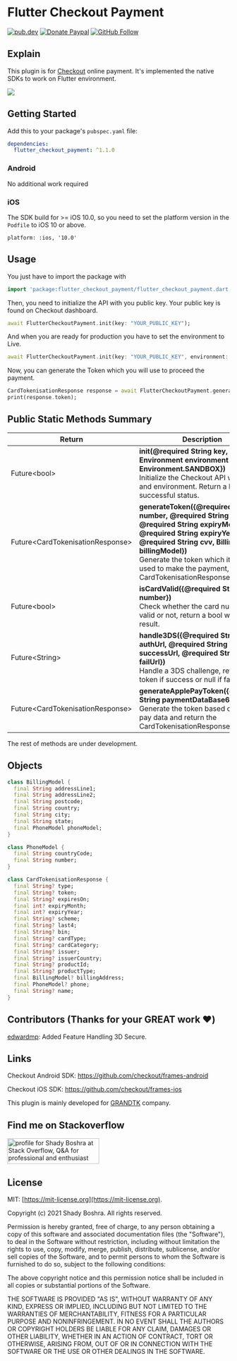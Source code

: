 # Flutter Checkout Payment  

[![pub.dev](https://img.shields.io/pub/v/flutter_checkout_payment.svg)](https://pub.dev/packages/flutter_checkout_payment)  [![Donate Paypal](https://img.shields.io/badge/Donate-PayPal-green.svg)](https://paypal.me/ShadyBoshra2012) [![GitHub Follow](https://img.shields.io/github/followers/ShadyBoshra2012.svg?style=social&label=Follow)](https://github.com/ShadyBoshra2012)


## Explain

This plugin is for [Checkout](https://checkout.com) online payment. It's implemented the native SDKs to work on Flutter environment.

![](https://logos-download.com/wp-content/uploads/2019/07/Checkout.com_Logo.png)

## Getting Started

Add this to your package's `pubspec.yaml` file:

```yaml
dependencies:
  flutter_checkout_payment: ^1.1.0
```

### Android

No additional work required

### iOS

The SDK build for >= iOS 10.0, so you need to set the platform version in the `Podfile` to iOS 10 or above.

```
platform: :ios, '10.0'
```


## Usage

You just have to import the package with

```dart
import 'package:flutter_checkout_payment/flutter_checkout_payment.dart';
```

Then, you need to initialize the API with you public key. Your public key is found on Checkout dashboard.

```dart
await FlutterCheckoutPayment.init(key: "YOUR_PUBLIC_KEY");
```

And when you are ready for production you have to set the environment to Live.

```dart
await FlutterCheckoutPayment.init(key: "YOUR_PUBLIC_KEY", environment: Environment.LIVE);
```

Now, you can generate the Token which you will use to proceed the payment.

```dart
CardTokenisationResponse response = await FlutterCheckoutPayment.generateToken(number: "4242424242424242", name: "name", expiryMonth: "05", expiryYear: "21", cvv: "100");
print(response.token);
```


## Public Static Methods Summary

| Return                    | Description |
| ------------------------- | ------------------------------------------------------------------------------------------------------------------------------------------------------------------------------------------------------------------------------------------------------------------ |
| Future\<bool> | **init(@required String key, Environment environment** *default* **Environment.SANDBOX})** <br>Initialize the Checkout API with key and environment. Return a bool of the successful status.|
| Future\<CardTokenisationResponse> | **generateToken({@required String number, @required String name, @required String expiryMonth, @required String expiryYear, @required String cvv, BillingModel billingModel})** <br>Generate the token which it will be used to make the payment, return the CardTokenisationResponse value.|
| Future\<bool> | **isCardValid({@required String number})** <br>Check whether the card number is valid or not, return a bool with the result.|
| Future\<String> | **handle3DS({@required String authUrl, @required String successUrl, @required String failUrl})** <br>Handle a 3DS challenge, returns token if success or null if failure. |
| Future\<CardTokenisationResponse> | **generateApplePayToken({@required String paymentDataBase64})** <br>Generate the token based on Apple pay data and return the CardTokenisationResponse value. |

The rest of methods are under development.


## Objects

```dart
class BillingModel {
  final String addressLine1;
  final String addressLine2;
  final String postcode;
  final String country;
  final String city;
  final String state;
  final PhoneModel phoneModel;
}

class PhoneModel {
  final String countryCode;
  final String number;
}

class CardTokenisationResponse {
  final String? type;
  final String? token;
  final String? expiresOn;
  final int? expiryMonth;
  final int? expiryYear;
  final String? scheme;
  final String? last4;
  final String? bin;
  final String? cardType;
  final String? cardCategory;
  final String? issuer;
  final String? issuerCountry;
  final String? productId;
  final String? productType;
  final BillingModel? billingAddress;
  final PhoneModel? phone;
  final String? name;
}
```


## Contributors (Thanks for your GREAT work ❤️)

[edwardmp](https://github.com/edwardmp): Added Feature Handling 3D Secure.


## Links

Checkout Android SDK: https://github.com/checkout/frames-android

Checkout iOS SDK: https://github.com/checkout/frames-ios

This plugin is mainly developed for [GRANDTK](https://grandtk.com/) company.


## Find me on Stackoverflow

<a href="https://stackoverflow.com/users/2076880/shady-boshra"><img src="https://stackoverflow.com/users/flair/2076880.png" width="208" height="58" alt="profile for Shady Boshra at Stack Overflow, Q&amp;A for professional and enthusiast programmers" title="profile for Shady Boshra at Stack Overflow, Q&amp;A for professional and enthusiast programmers"></a>


## License

MIT: [https://mit-license.org](https://mit-license.org). 

Copyright (c) 2021 Shady Boshra. All rights reserved.

Permission is hereby granted, free of charge, to any person obtaining a copy
of this software and associated documentation files (the "Software"), to deal
in the Software without restriction, including without limitation the rights
to use, copy, modify, merge, publish, distribute, sublicense, and/or sell
copies of the Software, and to permit persons to whom the Software is
furnished to do so, subject to the following conditions:

The above copyright notice and this permission notice shall be included in all
copies or substantial portions of the Software.

THE SOFTWARE IS PROVIDED "AS IS", WITHOUT WARRANTY OF ANY KIND, EXPRESS OR
IMPLIED, INCLUDING BUT NOT LIMITED TO THE WARRANTIES OF MERCHANTABILITY,
FITNESS FOR A PARTICULAR PURPOSE AND NONINFRINGEMENT. IN NO EVENT SHALL THE
AUTHORS OR COPYRIGHT HOLDERS BE LIABLE FOR ANY CLAIM, DAMAGES OR OTHER
LIABILITY, WHETHER IN AN ACTION OF CONTRACT, TORT OR OTHERWISE, ARISING FROM,
OUT OF OR IN CONNECTION WITH THE SOFTWARE OR THE USE OR OTHER DEALINGS IN THE
SOFTWARE.
